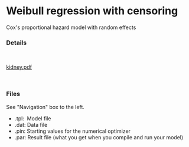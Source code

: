 #  Weibull regression with censoring

Cox's proportional hazard model with random effects

### Details

 

[kidney.pdf][1] 

 

### Files

See "Navigation" box to the left.

* .tpl:  Model file
* .dat: Data file
* .pin: Starting values for the numerical optimizer  
* .par: Result file (what you get when you compile and run your model)  

[1]: kidney.pdf "kidney.pdf"
